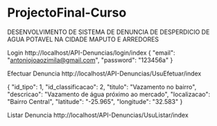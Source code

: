# ProjectoFinal-Curso
DESENVOLVIMENTO DE SISTEMA DE DENUNCIA DE DESPERDICIO DE AGUA POTAVEL NA CIDADE MAPUTO E ARREDORES

Login
http://localhost/API-Denuncias/login/index
{
    "email": "antoniojoaozimila@gmail.com",
    "password": "123456a"
}


Efectuar Denuncia
http://localhost/API-Denuncias/UsuEfetuar/index

{
    "id_tipo": 1,
    "id_classificacao": 2,
    "titulo": "Vazamento no bairro",
    "descricao": "Vazamento de água próximo ao mercado",
    "localizacao": "Bairro Central",
    "latitude": "-25.965",
    "longitude": "32.583"
}

Listar Denuncia
http://localhost/API-Denuncias/UsuListar/index


